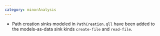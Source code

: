```yaml
---
category: minorAnalysis
---
```

* Path creation sinks modeled in `PathCreation.qll` have been added to the models-as-data sink kinds `create-file` and `read-file`.
